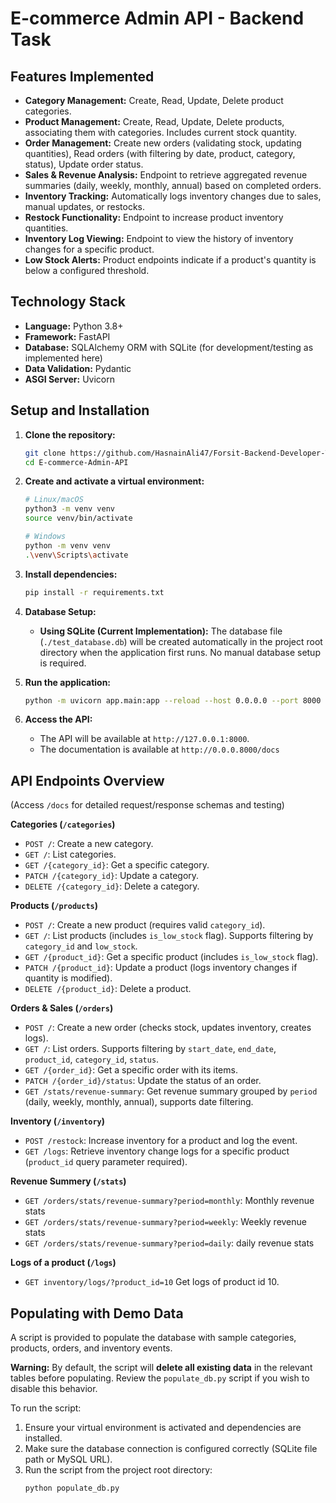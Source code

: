# E-commerce Admin API - Backend Task

## Features Implemented

*   **Category Management:** Create, Read, Update, Delete product categories.
*   **Product Management:** Create, Read, Update, Delete products, associating them with categories. Includes current stock quantity.
*   **Order Management:** Create new orders (validating stock, updating quantities), Read orders (with filtering by date, product, category, status), Update order status.
*   **Sales & Revenue Analysis:** Endpoint to retrieve aggregated revenue summaries (daily, weekly, monthly, annual) based on completed orders.
*   **Inventory Tracking:** Automatically logs inventory changes due to sales, manual updates, or restocks.
*   **Restock Functionality:** Endpoint to increase product inventory quantities.
*   **Inventory Log Viewing:** Endpoint to view the history of inventory changes for a specific product.
*   **Low Stock Alerts:** Product endpoints indicate if a product's quantity is below a configured threshold.

## Technology Stack

*   **Language:** Python 3.8+
*   **Framework:** FastAPI
*   **Database:** SQLAlchemy ORM with SQLite (for development/testing as implemented here)
*   **Data Validation:** Pydantic
*   **ASGI Server:** Uvicorn

## Setup and Installation

1.  **Clone the repository:**
    ```bash
    git clone https://github.com/HasnainAli47/Forsit-Backend-Developer-Task-Assignment.git
    cd E-commerce-Admin-API
    ```

2.  **Create and activate a virtual environment:**
    ```bash
    # Linux/macOS
    python3 -m venv venv
    source venv/bin/activate

    # Windows
    python -m venv venv
    .\venv\Scripts\activate
    ```

3.  **Install dependencies:**
    ```bash
    pip install -r requirements.txt
    ```

4.  **Database Setup:**
    *   **Using SQLite (Current Implementation):** The database file (`./test_database.db`) will be created automatically in the project root directory when the application first runs. No manual database setup is required.

5.  **Run the application:**
    ```bash
    python -m uvicorn app.main:app --reload --host 0.0.0.0 --port 8000
    ```

6.  **Access the API:**
    *   The API will be available at `http://127.0.0.1:8000`.
    * The documentation is available at `http://0.0.0.8000/docs`

## API Endpoints Overview

(Access `/docs` for detailed request/response schemas and testing)

**Categories (`/categories`)**
*   `POST /`: Create a new category.
*   `GET /`: List categories.
*   `GET /{category_id}`: Get a specific category.
*   `PATCH /{category_id}`: Update a category.
*   `DELETE /{category_id}`: Delete a category.

**Products (`/products`)**
*   `POST /`: Create a new product (requires valid `category_id`).
*   `GET /`: List products (includes `is_low_stock` flag). Supports filtering by `category_id` and `low_stock`.
*   `GET /{product_id}`: Get a specific product (includes `is_low_stock` flag).
*   `PATCH /{product_id}`: Update a product (logs inventory changes if quantity is modified).
*   `DELETE /{product_id}`: Delete a product.

**Orders & Sales (`/orders`)**
*   `POST /`: Create a new order (checks stock, updates inventory, creates logs).
*   `GET /`: List orders. Supports filtering by `start_date`, `end_date`, `product_id`, `category_id`, `status`.
*   `GET /{order_id}`: Get a specific order with its items.
*   `PATCH /{order_id}/status`: Update the status of an order.
*   `GET /stats/revenue-summary`: Get revenue summary grouped by `period` (daily, weekly, monthly, annual), supports date filtering.

**Inventory (`/inventory`)**
*   `POST /restock`: Increase inventory for a product and log the event.
*   `GET /logs`: Retrieve inventory change logs for a specific product (`product_id` query parameter required).

**Revenue Summery (`/stats`)**
*   `GET /orders/stats/revenue-summary?period=monthly`: Monthly revenue stats
*   `GET /orders/stats/revenue-summary?period=weekly`: Weekly revenue stats
*   `GET /orders/stats/revenue-summary?period=daily`: daily revenue stats

**Logs of a product (`/logs`)**
*  `GET inventory/logs/?product_id=10` Get logs of product id 10.

## Populating with Demo Data

A script is provided to populate the database with sample categories, products, orders, and inventory events.

**Warning:** By default, the script will **delete all existing data** in the relevant tables before populating. Review the `populate_db.py` script if you wish to disable this behavior.

To run the script: 

1.  Ensure your virtual environment is activated and dependencies are installed.
2.  Make sure the database connection is configured correctly (SQLite file path or MySQL URL).
3.  Run the script from the project root directory:
    ```bash
    python populate_db.py
    ```